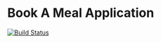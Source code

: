 # Book A Meal Application
[![Build Status](https://travis-ci.org/victorsteven/Book-A-Meal.svg?branch=master)](https://travis-ci.org/victorsteven/Book-A-Meal)
